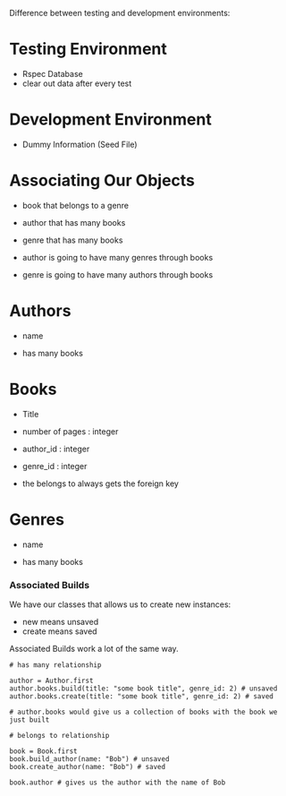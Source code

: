 Difference between testing and development environments:

# Testing Environment

- Rspec Database
- clear out data after every test

# Development Environment

- Dummy Information (Seed File)

# Associating Our Objects

- book that belongs to a genre
- author that has many books
- genre that has many books

- author is going to have many genres through books
- genre is going to have many authors through books

# Authors

- name

- has many books

# Books

- Title
- number of pages : integer
- author_id : integer
- genre_id : integer

- the belongs to always gets the foreign key

# Genres

- name

- has many books

### Associated Builds

We have our classes that allows us to create new instances:

- new means unsaved
- create means saved

Associated Builds work a lot of the same way.

```
# has many relationship

author = Author.first
author.books.build(title: "some book title", genre_id: 2) # unsaved
author.books.create(title: "some book title", genre_id: 2) # saved

# author.books would give us a collection of books with the book we just built

# belongs to relationship

book = Book.first
book.build_author(name: "Bob") # unsaved
book.create_author(name: "Bob") # saved

book.author # gives us the author with the name of Bob
```
